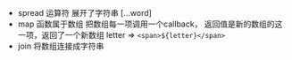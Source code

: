 - spread 运算符 展开了字符串 [...word]
- map 函数属于数组 把数组每一项调用一个callback，
  返回值是新的数组的这一项，返回了一个新数组 
  letter => `<span>${letter}</span>`
- join 将数组连接成字符串